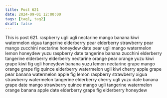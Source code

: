```yaml
---
title: Post 621
date: 2024-09-01 12:00:00
tags: [tag1, tag2]
draft: false
---
```

This is post 621.
raspberry
ugli
ugli
nectarine
mango
banana
kiwi
watermelon
xigua
tangerine
elderberry
pear
elderberry
strawberry
pear
mango
zucchini
nectarine
honeydew
date
pear
ugli
mango
watermelon
lemon
honeydew
yuzu
raspberry
date
tangerine
banana
zucchini
elderberry
tangerine
elderberry
elderberry
nectarine
orange
pear
orange
yuzu
kiwi
grape
kiwi
fig
ugli
honeydew
banana
yuzu
lemon
nectarine
grape
mango
orange
grape
fig
quince
elderberry
watermelon
ugli
kiwi
cherry
apple
grape
pear
banana
watermelon
apple
fig
lemon
raspberry
strawberry
xigua
strawberry
watermelon
tangerine
elderberry
cherry
ugli
yuzu
date
banana
grape
date
mango
strawberry
quince
mango
ugli
tangerine
watermelon
orange
banana
apple
date
elderberry
grape
fig
elderberry
honeydew
